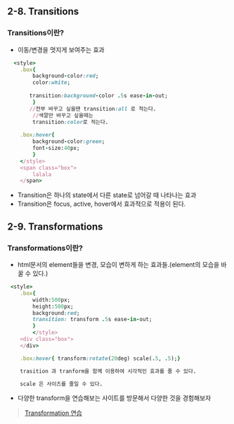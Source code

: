 ## 2-8. Transitions
### Transitions이란?
* 이동/변경을 멋지게 보여주는 효과

```ruby
  <style>
    .box{
        background-color:red;
        color:white;
       
       transition:background-color .5s ease-in-out;
        }
       //전부 바꾸고 싶을땐 transition:all 로 적는다. 
        //색깔만 바꾸고 싶을때는
        transition:color로 적는다.
    
    .box:hover{
        background-color:green;
        font-size:40px;
        }
    </style>
    <span class="box">
        lalala
    </span>
```
* Transition은 하나의 state에서 다른 state로 넘어갈 때 나타나는 효과 
* Transition은 focus, active, hover에서 효과적으로 적용이 된다. 

## 2-9. Transformations
### Transformations이란?
* html문서의 element들을 변경, 모습이 변하게 하는 효과들.(element의 모습을 바꿀 수 있다.)

```ruby
 <style>
    .box{
        width:500px;
        height:500px;
        background:red;
        transition: transform .5s ease-in-out;
        }
        </style>
    <div class="box">
    </div>

    .box:hover{ transform:rotate(20deg) scale(.5, .5);}

    trasition 과 tranform을 함께 이용하여 시각적인 효과를 줄 수 있다.

    scale 은 사이즈를 줄일 수 있다.
```
* 다양한 transform을 연습해보는 사이트를 방문해서 다양한 것을 경험해보자
>[Transformation 연습](https://developer.mozilla.org/en-US/docs/Web/CSS/transform)


